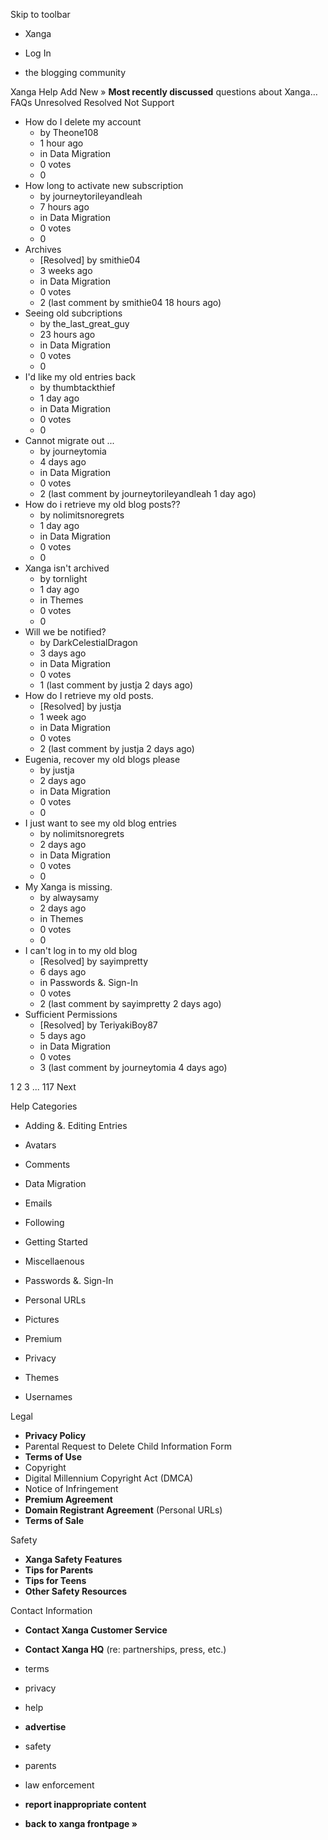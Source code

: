 Skip to toolbar

*   Xanga

*   Log In

*   the blogging community

Xanga Help Add New » **Most recently discussed** questions about Xanga… FAQs Unresolved Resolved Not Support

*   How do I delete my account
    *   by Theone108
    *   1 hour ago
    *   in Data Migration
    *   0 votes
    *   0
*   How long to activate new subscription
    *   by journeytorileyandleah
    *   7 hours ago
    *   in Data Migration
    *   0 votes
    *   0
*   Archives
    *   \[Resolved\] by smithie04
    *   3 weeks ago
    *   in Data Migration
    *   0 votes
    *   2 (last comment by smithie04 18 hours ago)
*   Seeing old subcriptions
    *   by the\_last\_great\_guy
    *   23 hours ago
    *   in Data Migration
    *   0 votes
    *   0
*   I'd like my old entries back
    *   by thumbtackthief
    *   1 day ago
    *   in Data Migration
    *   0 votes
    *   0
*   Cannot migrate out ...
    *   by journeytomia
    *   4 days ago
    *   in Data Migration
    *   0 votes
    *   2 (last comment by journeytorileyandleah 1 day ago)
*   How do i retrieve my old blog posts??
    *   by nolimitsnoregrets
    *   1 day ago
    *   in Data Migration
    *   0 votes
    *   0
*   Xanga isn't archived
    *   by tornlight
    *   1 day ago
    *   in Themes
    *   0 votes
    *   0
*   Will we be notified?
    *   by DarkCelestialDragon
    *   3 days ago
    *   in Data Migration
    *   0 votes
    *   1 (last comment by justja 2 days ago)
*   How do I retrieve my old posts.
    *   \[Resolved\] by justja
    *   1 week ago
    *   in Data Migration
    *   0 votes
    *   2 (last comment by justja 2 days ago)
*   Eugenia, recover my old blogs please
    *   by justja
    *   2 days ago
    *   in Data Migration
    *   0 votes
    *   0
*   I just want to see my old blog entries
    *   by nolimitsnoregrets
    *   2 days ago
    *   in Data Migration
    *   0 votes
    *   0
*   My Xanga is missing.
    *   by alwaysamy
    *   2 days ago
    *   in Themes
    *   0 votes
    *   0
*   I can't log in to my old blog
    *   \[Resolved\] by sayimpretty
    *   6 days ago
    *   in Passwords &. Sign-In
    *   0 votes
    *   2 (last comment by sayimpretty 2 days ago)
*   Sufficient Permissions
    *   \[Resolved\] by TeriyakiBoy87
    *   5 days ago
    *   in Data Migration
    *   0 votes
    *   3 (last comment by journeytomia 4 days ago)

1 2 3 ... 117 Next

Help Categories

*   Adding &. Editing Entries
*   Avatars
*   Comments
*   Data Migration
*   Emails
*   Following
*   Getting Started
*   Miscellaenous

*   Passwords &. Sign-In
*   Personal URLs
*   Pictures
*   Premium
*   Privacy
*   Themes
*   Usernames

Legal

*   **Privacy Policy**
*   Parental Request to Delete Child Information Form
*   **Terms of Use**
*   Copyright
*   Digital Millennium Copyright Act (DMCA)
*   Notice of Infringement
*   **Premium Agreement**
*   **Domain Registrant Agreement** (Personal URLs)
*   **Terms of Sale**

Safety

*   **Xanga Safety Features**
*   **Tips for Parents**
*   **Tips for Teens**
*   **Other Safety Resources**

Contact Information

*   **Contact Xanga Customer Service**
*   **Contact Xanga HQ** (re: partnerships, press, etc.)

*   terms
*   privacy
*   help
*   **advertise**

*   safety
*   parents
*   law enforcement
*   **report inappropriate content**

*   **back to xanga frontpage »**